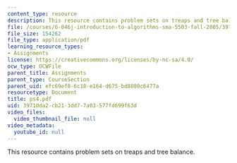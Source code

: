 ```yaml
---
content_type: resource
description: This resource contains problem sets on treaps and tree balance.
file: /courses/6-046j-introduction-to-algorithms-sma-5503-fall-2005/39710da2cb213dd77a03577fd699f63d_ps4.pdf
file_size: 154262
file_type: application/pdf
learning_resource_types:
- Assignments
license: https://creativecommons.org/licenses/by-nc-sa/4.0/
ocw_type: OCWFile
parent_title: Assignments
parent_type: CourseSection
parent_uid: efc69ef8-6c18-e164-d675-bd8808c6477a
resourcetype: Document
title: ps4.pdf
uid: 39710da2-cb21-3dd7-7a03-577fd699f63d
video_files:
  video_thumbnail_file: null
video_metadata:
  youtube_id: null
---
```

This resource contains problem sets on treaps and tree balance.